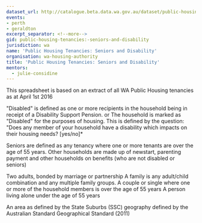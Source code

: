 ```yaml
---
dataset_url: http://catalogue.beta.data.wa.gov.au/dataset/public-housing-tenancies-seniors-and-disability
events:
- perth
- geraldton
excerpt_separator: <!--more-->
gid: public-housing-tenancies:-seniors-and-disability
jurisdiction: wa
name: 'Public Housing Tenancies: Seniors and Disability'
organisation: wa-housing-authority
title: 'Public Housing Tenancies: Seniors and Disability'
mentors:
  - julie-considine
---
```


This spreadsheet is based on an extract of all WA Public Housing tenancies as at April 1st 2016

<!--more-->

"Disabled" is defined as one or more recipients in the household being in receipt of a Disability Support Pension.
or The household is marked as "Disabled" for the purposes of housing. This is defined by the question: "Does any member of your household have a disability which impacts on their housing needs? [yes/no]*

Seniors are defined as any tenancy where one or more tenants are over the age of 55 years. Other households are made up of newstart, parenting payment and other households on benefits (who are not disabled or seniors)

Two adults, bonded by marriage or partnership A family is any adult/child combination and any multiple family groups. A couple or single where one or more of the household members is over the age of 55 years A person living alone under the age of 55 years

An area as defined by the State Suburbs (SSC) geography defined by the Australian Standard Geographical Standard (2011)